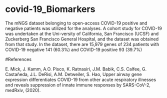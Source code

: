 # covid-19_Biomarkers
The mNGS dataset belonging to open-access COVID-19 positive and negative patients was utilized for the analyses. A cohort study for COVID-19 was undertaken at the Uni-versity of California, San Francisco (UCSF) and Zuckerberg San Francisco General Hospital, and the dataset was obtained from that study. In the dataset, there are 15,979 genes of 234 patients with COVID-19 negative 141 (60.3%)  and COVID-19 positive 93 (39.7%) 

#References

E. Mick, J. Kamm, A.O. Pisco, K. Ratnasiri, J.M. Babik, C.S. Calfee, G. Castañeda, J.L. DeRisi, A.M. Detweiler, S. Hao, Upper airway gene expression differentiates COVID-19 from other acute respiratory illnesses and reveals suppression of innate immune responses by SARS-CoV-2, medRxiv, (2020).
